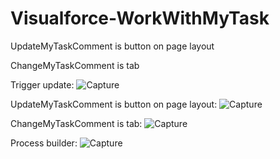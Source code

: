 # Visualforce-WorkWithMyTask

UpdateMyTaskComment is button on page layout

ChangeMyTaskComment is tab

Trigger update: ![Capture](https://sun9-53.userapi.com/impg/nF8zSxLx9qAXHAG6t_FcuiiP_KVlBQOAMo-HAQ/2WwZuAwgH_M.jpg?size=1303x453&quality=96&proxy=1&sign=3ca627d815baf8377504abc5c27f47dc&type=album)

UpdateMyTaskComment is button on page layout: ![Capture](https://sun9-25.userapi.com/impg/CS5Crv4XueRk3cEG0521bphNO9SOw7-AUuMWVA/Gu3bazNmDLM.jpg?size=1308x477&quality=96&proxy=1&sign=86d97d7a4e77f3302ecc3a66124c51d0&type=album)

ChangeMyTaskComment is tab: ![Capture](https://sun9-16.userapi.com/impg/0kfEljHI8uYyJaemqm1VlonsNxh6qF7yjui3_g/UT3S9YJIZao.jpg?size=1540x200&quality=96&proxy=1&sign=09783584ee5f9d605fde4bf8298463f7&type=album)

Process builder: ![Capture](https://sun9-76.userapi.com/impg/VXYr1s41izNLcTAnyuorVXTK6n_dCxd2zp-f0w/2cMoxtfOjRU.jpg?size=1855x464&quality=96&proxy=1&sign=ee42ba793b114361509586f3991d5d09&type=album)
